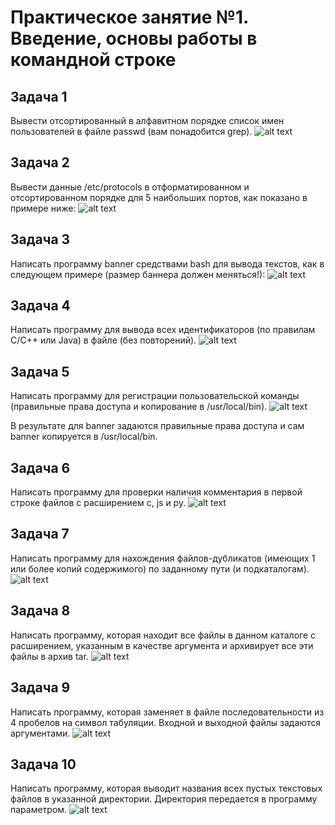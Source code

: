 # Практическое занятие №1. Введение, основы работы в командной строке

## Задача 1

Вывести отсортированный в алфавитном порядке список имен пользователей в файле passwd (вам понадобится grep).
![alt text](https://sun9-12.userapi.com/impg/Oq8Au1q2xK6J3JKey2oTt0Wqi9k5kuS_G_5dpQ/dA4vpRf2jTk.jpg?size=652x1132&quality=96&sign=02c41859127716e15e82ec283cdd67a9&type=album)

## Задача 2

Вывести данные /etc/protocols в отформатированном и отсортированном порядке для 5 наибольших портов, как показано в примере ниже:
![alt text](https://sun9-75.userapi.com/impg/MBAAaZzOuGEDEJyJ5dIxPF42mLeRyjMhqGEIng/eE86IHq9k5Q.jpg?size=984x212&quality=96&sign=b3bfc7a795419bf53956fb19af463c57&type=album)

## Задача 3

Написать программу banner средствами bash для вывода текстов, как в следующем примере (размер баннера должен меняться!):
![alt text](https://sun9-3.userapi.com/impg/w8Mn3wwlkgi8GPhe4QKsgJKbQnQVVuzrYclrQQ/XwV3AICEsf8.jpg?size=1168x606&quality=96&sign=398e45f8dfc3eb0fcc0e774a4965ed20&type=album)

## Задача 4

Написать программу для вывода всех идентификаторов (по правилам C/C++ или Java) в файле (без повторений).
![alt text](https://sun9-11.userapi.com/impg/lz9cc4gA3K4yI1csHCAS_5bXHbU7KPaSBetN2Q/9Mhs5dXrgUk.jpg?size=1500x490&quality=96&sign=85005d690992142dfb2df8f3033dd812&type=album)

## Задача 5

Написать программу для регистрации пользовательской команды (правильные права доступа и копирование в /usr/local/bin).
![alt text](https://sun9-30.userapi.com/impg/99Sa0mVjOTr0StKgpWR_SjUk_vKG7iymbvZUJg/HXRkwPyB1_E.jpg?size=1301x338&quality=96&sign=45f99a65d264c077ac87cef9ff5ba04f&type=album)

В результате для banner задаются правильные права доступа и сам banner копируется в /usr/local/bin.

## Задача 6

Написать программу для проверки наличия комментария в первой строке файлов с расширением c, js и py.
![alt text](https://sun9-51.userapi.com/impg/QKFKYoKgKESSKhm76RaqnMO3GFq7kf9DQGZktQ/hVpUYd2or4U.jpg?size=1513x897&quality=96&sign=f64c4d68ab22e3b87aa5e41bbad4156e&type=album)
## Задача 7

Написать программу для нахождения файлов-дубликатов (имеющих 1 или более копий содержимого) по заданному пути (и подкаталогам).
![alt text](https://sun9-80.userapi.com/impg/9MBxzCCpQI9Iza6kqmAtcXPMpn3bbwabNYfwUA/Ubiif72RpTo.jpg?size=1846x1157&quality=96&sign=3184f1b884c0a850bff42ae1be3d30cd&type=album)
## Задача 8

Написать программу, которая находит все файлы в данном каталоге с расширением, указанным в качестве аргумента и архивирует все эти файлы в архив tar.
![alt text](https://sun9-15.userapi.com/impg/wo86wcA3DNmo_UX1CY83A60-MY4XnoWzRuJ0Iw/PzgZUCFFAAA.jpg?size=1631x329&quality=96&sign=2b624039fd7713666a3912311720c853&type=album)
## Задача 9

Написать программу, которая заменяет в файле последовательности из 4 пробелов на символ табуляции. Входной и выходной файлы задаются аргументами.
![alt text](https://sun1-14.userapi.com/impg/5d7tcWQZpC_oPbZdaKVmv6wQdS9SDstFJ7JtPg/qISk8flM6_8.jpg?size=1409x277&quality=96&sign=daac23273d1e778bd207faddddf25a69&type=album)
## Задача 10

Написать программу, которая выводит названия всех пустых текстовых файлов в указанной директории. Директория передается в программу параметром. 
![alt text](https://sun9-48.userapi.com/impg/p81lAPk-KaZdX6JM1T15N1hmZqmKJsKETGxBEw/8Kt70JEzFXo.jpg?size=1455x295&quality=96&sign=57cbb93f3bab8a169e843de8ce79e67e&type=album)
